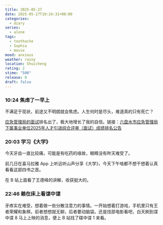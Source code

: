 ```yaml
---
title: 2025-05-27
date: 2025-05-27T10:24:31+08:00
categories:
  - diary
series:
  - alone
tags:
  - toothache
  - Sophia
  - movie
mood: anxious
weather: rainy
location: Shuicheng
rating: 2
stime: "500"
release: 0
draft: false
---
```

### 10:24 焦虑了一早上

不满足于现状，前途又不明朗就会焦虑。人生何时是尽头，难道真的只有死亡？

[应急管理局的面试](2025-05-23.md)排名出了，极大地增长了我的自信。链接：[六盘水市应急管理局下属事业单位2025年人才引进综合评审（面试）成绩排名公告](https://yjj.gzlps.gov.cn/bmxxgk/zfxxgk/fdzdgknr/rsxx_5804147/202505/t20250526_87926320.html)

### 20:03 学习《大学》

今天牙齿一直比较痛，可能是有吃药的缘故，眼睛没有昨天难受了。

前几日在喜马拉雅 App 上听远听山声分享《大学》，今天下午啥都不想干想着认真看看这部四书之首。

在 B 站上面看了王德峰的讲解，收获挺大的。

### 22:46 赖在床上看谍中谍

牙疼实在难受，想着做一些分散注意力的事情。一开始想着打游戏，手机里只有王者荣耀和象棋，前者想想就无聊，后者要动脑袋。还是找部电影看吧，白天刷到谍中谍 8 马上上映的消息，便上 B 站找了碟中谍 1 来看。